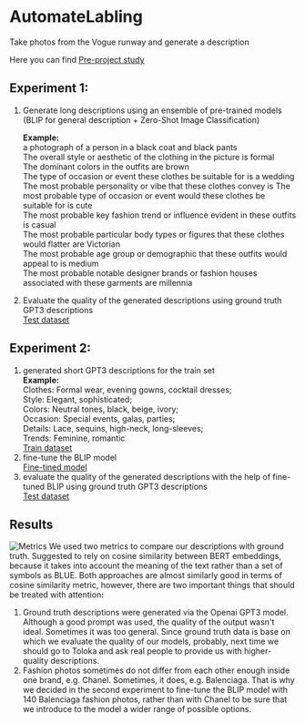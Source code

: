 # AutomateLabling
Take photos from the Vogue runway and generate a description

Here you can find [Pre-project study](https://www.canva.com/design/DAFon6U_fVM/rdfINuKaYGVPYMjUJH09Gw/edit?utm_content=DAFon6U_fVM&utm_campaign=designshare&utm_medium=link2&utm_source=sharebutton)

## Experiment 1:
1. Generate long descriptions using an ensemble of pre-trained models (BLIP for general description + Zero-Shot Image Classification)

   **Example:**<br />
   a photograph of a person in a black coat and black pants<br />
   The overall style or aesthetic of the clothing in the picture is formal<br />
   The dominant colors in the outfits are brown<br />
   The type of occasion or event these clothes be suitable for is a wedding<br />
   The most probable personality or vibe that these clothes convey is The most probable type of occasion or event would these clothes be suitable for is cute<br />
   The most probable key fashion trend or influence evident in these outfits is casual<br />
   The most probable particular body types or figures that these clothes would flatter are Victorian<br />
   The most probable age group or demographic that these outfits would appeal to is medium<br />
   The most probable notable designer brands or fashion houses associated with these garments are millennia<br />

2. Evaluate the quality of the generated descriptions using ground truth GPT3 descriptions <br />
[Test dataset](https://huggingface.co/datasets/alesanm/chanel_long_descriptions)

## Experiment 2:

1. generated short GPT3 descriptions for the train set <br />
   **Example:**<br />
   Clothes: Formal wear, evening gowns, cocktail dresses;<br />
   Style: Elegant, sophisticated;<br />
   Colors: Neutral tones, black, beige, ivory;<br />
   Occasion: Special events, galas, parties;<br />
   Details: Lace, sequins, high-neck, long-sleeves;<br />
   Trends: Feminine, romantic<br />
[Train dataset](https://huggingface.co/datasets/alesanm/balensiaga_short_descriptions)
2. fine-tune the BLIP model <br />
[Fine-tined model](https://huggingface.co/alesanm/blip-image-captioning-base-fashionimages-finetuned)
3. evaluate the quality of the generated descriptions with the help of fine-tuned BLIP using ground truth GPT3 descriptions <br />
[Test dataset](https://huggingface.co/datasets/alesanm/chanel_short_descriptions)

## Results

![Metrics](https://github.com/aimedvedeva/AutomateLabling/blob/main/log.jpg)
We used two metrics to compare our descriptions with ground truth. Suggested to rely on cosine similarity between BERT embeddings, because it takes into account the meaning of the text rather than a set of symbols as BLUE. Both approaches are almost similarly good in terms of cosine similarity metric, however, there are two important things that should be treated with attention: </br>
1. Ground truth descriptions were generated via the Openai GPT3 model. Although a good prompt was used, the quality of the output wasn't ideal. Sometimes it was too general. Since ground truth data is base on which we evaluate the quality of our models, probably, next time we should go to Toloka and ask real people to provide us with higher-quality descriptions.
2. Fashion photos sometimes do not differ from each other enough inside one brand, e.g. Chanel. Sometimes, it does, e.g. Balenciaga. That is why we decided in the second experiment to fine-tune the BLIP model with 140 Balenciaga fashion photos, rather than with Chanel to be sure that we introduce to the model a wider range of possible options.
